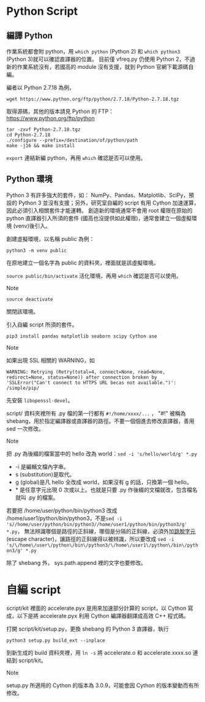 # Python Script

## 編譯 Python

作業系統都會附 python，用 ```which python``` (Python 2) 和 ```which python3``` (Python 3)就可以確認直譯器的位置。
目前僅 vfreq.py 仍使用 Python 2，不過新的作業系統沒有，若國高的 module 沒有支援，就到 Python 官網下載源碼自編。

編者以 Python 2.7.18 為例，

```
wget https://www.python.org/ftp/python/2.7.18/Python-2.7.18.tgz
```

取得源碼，其他的版本請見 Python 的 FTP： https://www.python.org/ftp/python

```
tar -zxvf Python-2.7.18.tgz
cd Python-2.7.18
./configure --prefix=/destination/of/python/path
make -j16 && make install
```

```export``` 連結新編 python，再用 ```which``` 確認是否可以使用。

## Python 環境

Python 3 有許多強大的套件，如： NumPy、Pandas、Matplotlib、SciPy，預設的 Python 3 並沒有支援；另外，研究室自編的 script 有用 Cython 加速運算，因此必須引入相關套件才能運轉。
創造新的環境通常不會用 root 權限在原始的 python 直譯器引入所須的套件 (國高也沒提供如此權限)，通常會建立一個虛擬環境 (venv)後引入。

創建虛擬環境，以名稱 public 為例：

```
python3 -m venv public
```

在原地建立一個名字為 public 的資料夾，裡面就是該虛擬環境。

```source public/bin/activate``` 活化環境，再用 ```which``` 確認是否可以使用。

> [!NOTE]
> ```
> source deactivate
> ```
> 關閉該環境。

引入自編 script 所須的套件。

```
pip3 install pandas matplotlib seaborn scipy Cython ase
```

> [!NOTE]
> 如果出現 SSL 相關的 WARNING，如
> ```
> WARNING: Retrying (Retry(total=4, connect=None, read=None, redirect=None, status=None)) after connection broken by 'SSLError("Can't connect to HTTPS URL becas not available.")': /simple/pip/
> ```
> 先安裝 ```libopenssl-devel```。


script/ 資料夾裡所有 .py 檔的第一行都有 ```#!/home/xxxx/...``` ， "#!" 被稱為 shebang，用於指定編譯器或直譯器的路徑。不要一個個進去修改直譯器，善用 sed 一次修改。

> [!NOTE]
> 把 .py 為後綴的檔案當中的 hello 改為 world：```sed -i 's/hello/world/g' *.py```
> - -i 是編輯文檔內字串。
> - s (substitution)是取代。
> - g (global)是凡 hello 全改成 world，如果沒有 g 的話，只換第一個 hello。
> - \* 是任意字元出現 0 次或以上。也就是只要 .py 作後綴的文檔就改，包含檔名就叫 .py 的檔案。
> 
> 若要把 /home/user/python/bin/python3 改成 /home/user1/python/bin/python3，不是```sed -i 's//home/user/python/bin/python3//home/user1/python/bin/python3/g' *.py```，
> 無法辨識哪個是路徑的正斜線，哪個是分隔的正斜線，必須外加[跳脫字元](https://mimigd.com/python/140/) (escape character)，讓路徑的正斜線得以被辨識，所以要改成
> ```sed -i 's/\/home\/user\/python\/bin\/python3/\/home\/user1\/python\/bin\/python3/g' *.py```

除了 shebang 外， sys.path.append 裡的文字也要修改。

# 自編 script

script/kit 裡面的 accelerate.pyx 是用來加速部分計算的 script，以 Cython 寫成，以下是將 accelerate.pyx 利用 Cython 編譯器翻譯成高效 C++ 程式碼。

打開 script/kit/setup.py，更換 shebang 的 Python 3 直譯器，執行
```
python3 setup.py build_ext --inplace
```

到新生成的 build 資料夾裡，用 ```ln -s``` 將 accelerate.o 和 accelerate.xxxx.so 連結到 script/kit。

> [!NOTE]
>
> setup.py 所適用的 Cython 的版本為 3.0.9，可能會因 Cython 的版本變動而有所修改。
